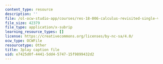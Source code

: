 ```yaml
---
content_type: resource
description: ''
file: /ol-ocw-studio-app/courses/res-18-006-calculus-revisited-single-variable-calculus-fall-2010/e7425d0f44415dd4574715f9899432d2_tGTCt3Dewtw.srt
file_size: 42379
file_type: application/x-subrip
learning_resource_types: []
license: https://creativecommons.org/licenses/by-nc-sa/4.0/
ocw_type: OCWFile
resourcetype: Other
title: 3play caption file
uid: e7425d0f-4441-5dd4-5747-15f9899432d2
---
```

